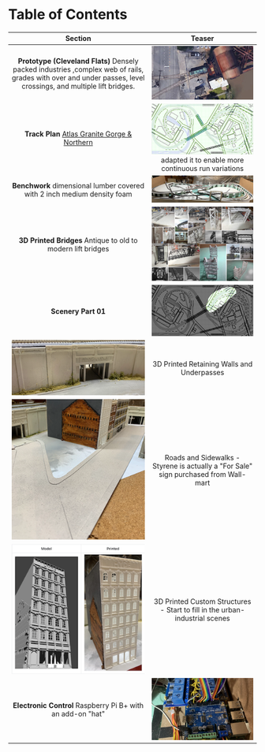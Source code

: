 # Table of Contents

Section         |  Teaser         
:-------------------------:|:---------------------------:
**Prototype (Cleveland Flats)** Densely packed industries ,complex web of rails, grades with over and under passes, level crossings, and multiple lift bridges.  |  ![Turnout at Lift Bridge](toc/tocTurnoutAtLiftBridge.png)
**Track Plan** [Atlas Granite Gorge & Northern](https://www.modeltrainforum.com/picture.php?albumid=241&pictureid=2492) | ![Plan](toc/tocRev8s.png) adapted it to enable more continuous run variations
**Benchwork** dimensional lumber covered with 2 inch medium density foam | ![Benchwork](toc/tocIMG_0104.png)
**3D Printed Bridges** Antique to old to modern lift bridges | ![Models and Prototype Inspirations](toc/tocCustom3DPrintedModels.png)
**Scenery Part 01** | ![](toc/tocArea00.png) 
 ![Setting](toc/tocRetainingWall_p.png) | 3D Printed Retaining Walls and Underpasses
![](toc/tocBuildingBlockDownStreet.png) | Roads and Sidewalks - Styrene is actually a "For Sale" sign purchased from Wall-mart
![](toc/tocHydeBuilding.png) | 3D Printed Custom Structures - Start to fill in the urban-industrial scenes
**Electronic Control** Raspberry Pi B+ with an add-on "hat" | ![Electronic Control](toc/tocIMG_0129s.png)
